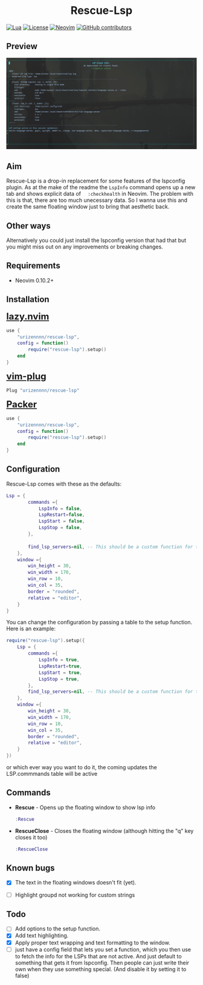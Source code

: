 <div align="center">
    <h1>Rescue-Lsp</hjson</h1>
</div>

[![Lua](https://img.shields.io/badge/Lua-5.1%20|%205.3%20|%205.4-blue.svg)](https://www.lua.org)
[![License](https://img.shields.io/badge/license-MIT-green.svg)](https://opensource.org/licenses/MIT)
[![Neovim](https://img.shields.io/badge/Neovim-0.10.2%2B-blue.svg)](https://github.com/neovim/neovim)
[![GitHub contributors](https://img.shields.io/github/contributors/urizennnn/zync)](https://github.com/urizennnn/zync/graphs/contributors)


## Preview

![Rescue-Lsp](https://raw.githubusercontent.com/urizennnn/rescue-lsp.nvim/master/media/preview.png)

## Aim
Rescue-Lsp is a drop-in replacement for some features of the lspconfig plugin. As at the make of the readme the ```LspInfo``` command opens up a new tab and shows explicit data of ``` 
:checkhealth``` in Neovim. The problem with this is that, there are too much unecessary data. So I wanna use this and create the same floating window just to bring that aesthetic back.

## Other ways
Alternatively you could just install the lspconfig version that had that but you might miss out on any improvements or breaking changes.

## Requirements
- Neovim 0.10.2+

## Installation
<span style="font-size: 24px; font-weight: bold;">[lazy.nvim](https://github.com/folke/lazy.nvim)</span>
```lua
use {
    "urizennnn/rescue-lsp",
    config = function()
        require("rescue-lsp").setup()
    end
}
```
<span style="font-size: 24px; font-weight: bold;">[vim-plug](https://github.com/junegunn/vim-plug)</span>
```lua
Plug "urizennnn/rescue-lsp"
```


<span style="font-size: 24px; font-weight: bold;">[Packer](https://github.com/wbthomason/packer.nvim)</span>
```lua
use {
    "urizennnn/rescue-lsp",
    config = function()
        require("rescue-lsp").setup()
    end
}
```


## Configuration
Rescue-Lsp comes with these as the defaults:
```lua
Lsp = {
        commands ={
            LspInfo = false,
            LspRestart=false,
            LspStart = false,
            LspStop = false,
        },
        
        find_lsp_servers=nil, -- This should be a custom function for those that aren't using lspconfig and mason, it must return a table
    },
    window ={
        win_height = 30,
        win_width = 170,
        win_row = 10,
        win_col = 35,
        border = "rounded",
        relative = "editor",
    }
}

```
You can change the configuration by passing a table to the setup function. Here is an example:
```lua
require("rescue-lsp").setup({
    Lsp = {
        commands ={
            LspInfo = true,
            LspRestart=true,
            LspStart = true,
            LspStop = true,
        },
        find_lsp_servers=nil, -- This should be a custom function for those that aren't using lspconfig and mason, it must return a table
    },
    window ={
        win_height = 30,
        win_width = 170,
        win_row = 10,
        win_col = 35,
        border = "rounded",
        relative = "editor",
    }
})
```
or which ever way you want to do it, the coming updates the LSP.commmands table will be active

## Commands
- **Rescue** - Opens up the floating window to show lsp info
    ```lua 
    :Rescue
    ```
- **RescueClose** - Closes the floating window (although hitting the "q" key closes it too)
    ```lua
    :RescueClose
    ```

## Known bugs
- [x] The text in the floating windows doesn't fit (yet).
- [ ] Highlight groupd not working for custom strings


## Todo
- [ ] Add options to the setup function.
- [x] Add text highlighting.
- [x] Apply proper text wrapping and text formatting to the window.
- [ ] just have a config field that lets you set a function, which you then use to fetch the info for the LSPs that are not active.
And just default to something that gets it from lspconfig.
Then people can just write their own when they use something special.
(And disable it by setting it to false)
